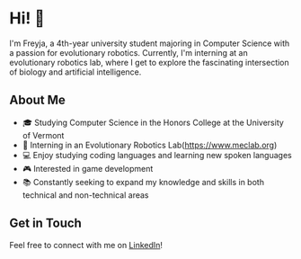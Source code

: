# Hi! 👋

I'm Freyja, a 4th-year university student majoring in Computer Science with a passion for evolutionary robotics. Currently, I'm interning at an evolutionary robotics lab, where I get to explore the fascinating intersection of biology and artificial intelligence.

## About Me

- 🎓 Studying Computer Science in the Honors College at the University of Vermont
- 💼 Interning in an Evolutionary Robotics Lab(https://www.meclab.org)
- 💻 Enjoy studying coding languages and learning new spoken languages
- 🎮 Interested in game development
- 📚 Constantly seeking to expand my knowledge and skills in both technical and non-technical areas

## Get in Touch

Feel free to connect with me on [LinkedIn](www.linkedin.com/in/freyjafeeney)!

